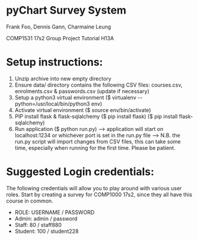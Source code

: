 # pyChart Survey System
Frank Foo, Dennis Gann, Charmaine Leung

COMP1531 17s2 Group Project
Tutorial H13A


# Setup instructions:
1. Unzip archive into new empty directory
2. Ensure data/ directory contains the following CSV files: courses.csv, enrolments.csv & passwords.csv (update if necessary)
3. Setup a python3 virtual environment ($ virtualenv --python=/usr/local/bin/python3 env)
4. Activate virtual environment ($ source env/bin/activate)
5. PIP install flask & flask-sqlalchemy ($ pip install flask) ($ pip install flask-sqlalchemy)
6. Run application ($ python run.py)
    --> application will start on localhost:1234 or whichever port is set in the run.py file
    --> N.B. the run.py script will import changes from CSV files, this can take some time, especially when running for the first time. Please be patient.


# Suggested Login credentials:

The following credentials will allow you to play around with various user roles.
Start by creating a survey for COMP1000 17s2, since they all have this course in common.

- ROLE: USERNAME / PASSWORD
- Admin: admin / password
- Staff: 80 / staff880
- Student: 100 / student228
